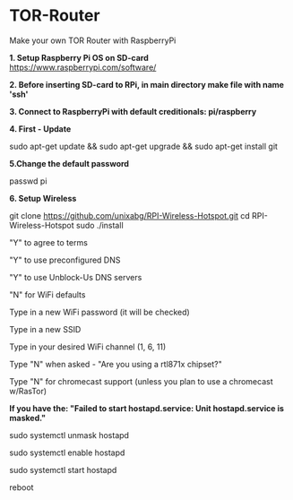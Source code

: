 # TOR-Router
Make your own TOR Router with RaspberryPi

**1. Setup  Raspberry Pi OS on SD-card**
https://www.raspberrypi.com/software/

**2. Before inserting SD-card to RPi, in main directory make file with name 'ssh'**

**3. Connect to RaspberryPi with default creditionals: pi/raspberry**

**4. First - Update**

sudo apt-get update && sudo apt-get upgrade && sudo apt-get install git

**5.Change the default password**

passwd pi

**6. Setup Wireless**

git clone https://github.com/unixabg/RPI-Wireless-Hotspot.git
cd RPI-Wireless-Hotspot
sudo ./install

"Y" to agree to terms

"Y" to use preconfigured DNS

"Y" to use Unblock-Us DNS servers

"N" for WiFi defaults

Type in a new WiFi password (it will be checked)

Type in a new SSID

Type in your desired WiFi channel (1, 6, 11)

Type "N" when asked - "Are you using a rtl871x chipset?"

Type "N" for chromecast support (unless you plan to use a chromecast w/RasTor)

**If you have the: "Failed to start hostapd.service: Unit hostapd.service is masked."**

sudo systemctl unmask hostapd

sudo systemctl enable hostapd

sudo systemctl start hostapd

reboot


















